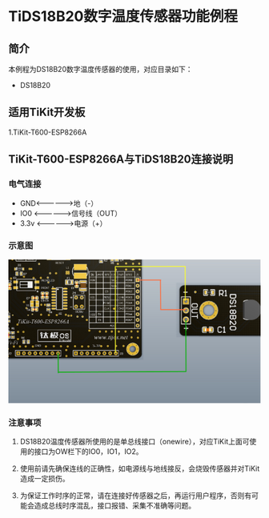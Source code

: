 # TiDS18B20数字温度传感器功能例程

## 简介

本例程为DS18B20数字温度传感器的使用，对应目录如下：

- DS18B20

## 适用TiKit开发板 

1.TiKit-T600-ESP8266A



## TiKit-T600-ESP8266A与TiDS18B20连接说明 

### 电气连接

- GND<------>地（-）
- IO0  <------>信号线（OUT）
- 3.3v <------>电源（+）


### 示意图

![TiDS18B20 数字温度传感器功能例程](.\Picture\TiDS18B20数字温度传感器功能例程.jpg)

### 注意事项

1. DS18B20温度传感器所使用的是单总线接口（onewire），对应TiKit上面可使用的接口为OW栏下的IO0，IO1，IO2。

2. 使用前请先确保连线的正确性，如电源线与地线接反，会烧毁传感器并对TiKit造成一定损伤。

3. 为保证工作时序的正常，请在连接好传感器之后，再运行用户程序，否则有可能会造成总线时序混乱，接口报错、采集不准确等问题。

   ​

